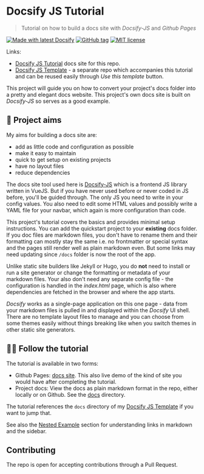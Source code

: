 # Docsify JS Tutorial
> Tutorial on how to build a docs site with _Docsify-JS_ and _Github Pages_

[![Made with latest Docsify](https://img.shields.io/npm/v/docsify?label=docsify)](https://docsify.js.org/)
[![GitHub tag](https://img.shields.io/github/tag/MichaelCurrin/docsify-js-tutorial.svg)](https://GitHub.com/MichaelCurrin/docsify-js-tutorial/tags/)
[![MIT license](https://img.shields.io/badge/License-MIT-blue.svg)](https://github.com/MichaelCurrin/docsify-js-tutorial/blob/master/LICENSE)

Links:

- [Docsify JS Tutorial](https://michaelcurrin.github.io/docsify-js-tutorial/#/) docs site for this repo.
- [Docsify JS Template](https://github.com/MichaelCurrin/docsify-js-template) - a separate repo which accompanies this tutorial and can be reused easily through _Use this template_ button.

This project will guide you on how to convert your project's docs folder into a pretty and elegant docs website. This project's own docs site is built on _Docsify-JS_ so serves as a good example.


<!-- TODO move content to docs -->

## 🎯 Project aims

My aims for building a docs site are:

- add as little code and configuration as possible
- make it easy to maintain
- quick to get setup on existing projects
- have no layout files
- reduce dependencies

The docs site tool used here is [Docsify-JS](https://docsify.js.org/) which is a frontend JS library written in VueJS. But if you have never used before or never coded in JS before, you'll be guided through. The only JS you need to write in your config values. You also need to edit some HTML values and possibly write a YAML file for your navbar, which again is more configuration than code.

This project's tutorial covers the basics and provides minimal setup instructions. You can add the quickstart project to your **existing** docs folder. If you doc files are markdown files, you don't have to rename them and their formatting can mostly stay the same i.e. no frontmatter or special syntax and the pages still render well as plain markdown even. But some links may need updating since `/docs` folder is now the root of the app.

Unlike static site builders like Jekyll or Hugo, you do **not** need to install or run a site generator or change the formatting or metadata of your markdown files. Your also don't need any separate config file - the configuration is handled in the _index.html_ page, which is also where dependencies are fetched in the browser and where the app starts.

_Docsify_ works as a single-page application on this one page - data from your markdown files is pulled in and displayed within the _Docsify_ UI shell. There are no template layout files to manage and you can choose from some themes easily without things breaking like when you switch themes in other static site generators.


## 👩‍🏫 Follow the tutorial

The tutorial is available in two forms:

- Github Pages: [docs site](https://michaelcurrin.github.io/docsify-js-tutorial/#/). This also live demo of the kind of site you would have after completing the tutorial.
- Project docs: View the docs as plain markdown format in the repo, either locally or on Github. See the [docs](/docs) directory.

The tutorial references the `docs` directory of my [Docsify JS Template](https://github.com/MichaelCurrin/docsify-js-template) if you want to jump that.

See also the [Nested Example](/nested_example/README.md) section for understanding links in markdown and the sidebar.


## Contributing

The repo is open for accepting contributions through a Pull Request.
